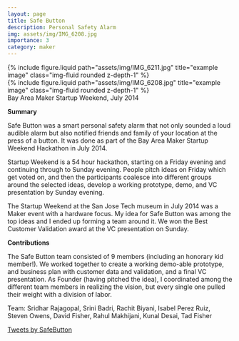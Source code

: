 ```yaml
---
layout: page
title: Safe Button
description: Personal Safety Alarm
img: assets/img/IMG_6208.jpg
importance: 3
category: maker
---
```


<div class="row justify-content-sm-center">
    <div class="col-sm-8 mt-3 mt-md-0">
        {% include figure.liquid path="assets/img/IMG_6211.jpg" title="example image" class="img-fluid rounded z-depth-1" %}
    </div>
    <div class="col-sm-4 mt-3 mt-md-0">
        {% include figure.liquid path="assets/img/IMG_6208.jpg" title="example image" class="img-fluid rounded z-depth-1" %}
    </div>
</div>
<div class="caption">
    Bay Area Maker Startup Weekend, July 2014
</div>

**Summary**

Safe Button was a smart personal safety alarm that not only sounded a
loud audible alarm but also notified friends and family of your
location at the press of a button. It was done as part of the Bay Area
Maker Startup Weekend Hackathon in July 2014.

Startup Weekend is a 54 hour hackathon, starting on a Friday evening
and continuing through to Sunday evening. People pitch ideas on Friday
which get voted on, and then the participants coalesce into different
groups around the selected ideas, develop a working prototype, demo,
and VC presentation by Sunday evening.

The Startup Weekend at the San Jose Tech museum in July 2014 was a
Maker event with a hardware focus. My idea for Safe Button was among
the top ideas and I ended up forming a team around it. We won the Best
Customer Validation award at the VC presentation on Sunday.

**Contributions**

The Safe Button team consisted of 9 members (including an honorary kid
member!). We worked together to create a working demo-able prototype,
and business plan with customer data and validation, and a final VC
presentation. As Founder (having pitched the idea), I coordinated
among the different team members in realizing the vision, but every
single one pulled their weight with a division of labor.

Team: Sridhar Rajagopal, Srini Badri, Rachit Biyani, Isabel Perez
Ruiz, Steven Owens, David Fisher, Rahul Makhijani, Kunal Desai, Tad
Fisher

<a class="twitter-timeline" href="https://twitter.com/SafeButton?ref_src=twsrc%5Etfw">Tweets by SafeButton</a> <script async src="https://platform.twitter.com/widgets.js" charset="utf-8"></script>
